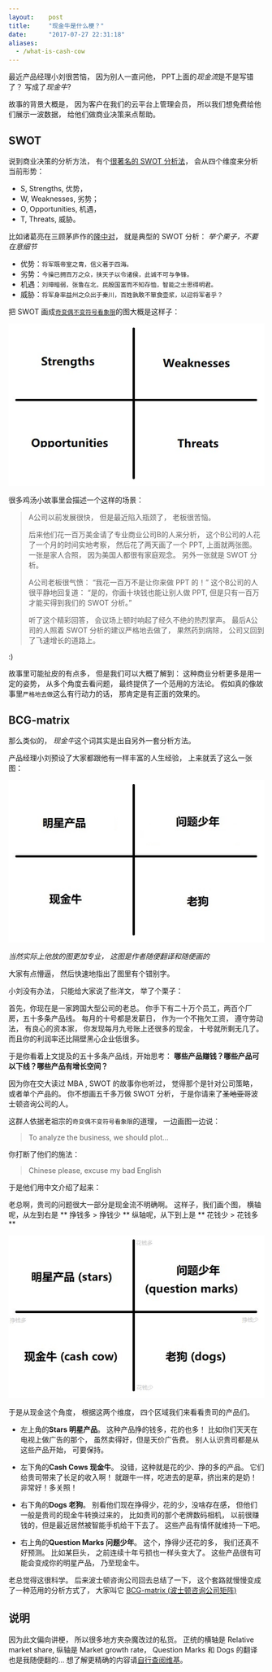 ```yaml
---
layout:    post
title:     "现金牛是什么梗？"
date:      "2017-07-27 22:31:18"
aliases:
  - /what-is-cash-cow
---
```


最近产品经理小刘很苦恼，
因为别人一直问他，
PPT上面的*现金流*是不是写错了？
写成了*现金牛*?

<!--MORE-->

故事的背景大概是，
因为客户在我们的云平台上管理会员，
所以我们想免费给他们展示一波数据，
给他们做商业决策来点帮助。

## SWOT

说到商业决策的分析方法，
有个[很著名的 SWOT 分析法][swot]，
会从四个维度来分析当前形势：

* S, Strengths, 优势，
* W, Weaknesses, 劣势；
* O, Opportunities, 机遇，
* T, Threats, 威胁。

比如诸葛亮在三顾茅庐作的[隆中对][zhuge-say]，
就是典型的 SWOT 分析：
*举个栗子，不要在意细节*

* 优势：`将军既帝室之胄，信义著于四海。`
* 劣势：`今操已拥百万之众，挟天子以令诸侯，此诚不可与争锋。`
* 机遇：`刘璋暗弱，张鲁在北，民殷国富而不知存恤，智能之士思得明君。`
* 威胁：`将军身率益州之众出于秦川，百姓孰敢不箪食壶浆，以迎将军者乎？`

把 SWOT 画成[`奇变偶不变符号看象限`][induction]的图大概是这样子：

![swot-matrix][swot-matrix]

很多鸡汤小故事里会描述一个这样的场景：

> A公司以前发展很快，
> 但是最近陷入瓶颈了，
> 老板很苦恼。
>
> 后来他们花一百万美金请了专业商业公司B的人来分析，
> 这个B公司的人花了一个月的时间实地考察，
> 然后花了两天画了一个 PPT,
> 上面就两张图。
> 一张是家人合照，
> 因为美国人都很有家庭观念。
> 另外一张就是 SWOT 分析。
>
> A公司老板很气愤：
> “我花一百万不是让你来做 PPT 的！”
> 这个B公司的人很平静地回复道：
> “是的，你画十块钱也能让别人做 PPT,
> 但是只有一百万才能买得到我们的 SWOT 分析。”
>
> 听了这个精彩回答，
> 会议场上顿时响起了经久不绝的热烈掌声。
> 最后A公司的人照着 SWOT 分析的建议严格地去做了，
> 果然药到病除，
> 公司又回到了飞速增长的道路上。

:)

故事里可能扯皮的有点多，
但是我们可以大概了解到：
这种商业分析更多是用一定的姿势，
从多个角度去看问题，
最终提供了一个范用的方法论。
假如真的像故事里`严格地去做`这么有行动力的话，
那肯定是有正面的效果的。

## BCG-matrix

那么类似的，
*现金牛*这个词其实是出自另外一套分析方法。

产品经理小刘预设了大家都跟他有一样丰富的人生经验，
上来就丢了这么一张图：

![base][base]

*当然实际上他放的图更加专业，
这图是作者随便翻译和随便画的*

大家有点懵逼，
然后快速地指出了图里有个错别字。

小刘没有办法，
只能给大家说了些洋文，
举了个栗子：

首先，你现在是一家跨国大型公司的老总。
你手下有二十万个员工，两百个厂房，五十多条产品线。
每月的十号都是发薪日，
作为一个不拖欠工资，
遵守劳动法，
有良心的资本家，
你发现每月九号账上还很多的现金，
十号就所剩无几了。
而且你的利润率还比隔壁黑心企业低很多。

于是你看着上文提及的五十多条产品线，开始思考：
**哪些产品赚钱？哪些产品可以下线？哪些产品有增长空间？**

因为你在交大读过 MBA ,
 SWOT 的故事你也听过，
觉得那个是针对公司策略，
或者单个产品的。
你不想画五千多万做 SWOT 分析，
于是你请来了~~圣地亚哥~~波士顿咨询公司的人。

这群人依据老祖宗的`奇变偶不变符号看象限`的道理，
一边画图一边说：

> To analyze the business, we should plot...

你打断了他们的施法：

> Chinese please, excuse my bad English

于是他们用中文介绍了起来：

老总啊，贵司的问题很大一部分是现金流不明确啊。
这样子，我们画个图，
横轴呢，从左到右是 ** 挣钱多 > 挣钱少 **
纵轴呢，从下到上是 ** 花钱少 > 花钱多 **

![en][en]

于是从现金这个角度，
根据这两个维度，
四个区域我们来看看贵司的产品们。

* 左上角的**Stars 明星产品**。
这种产品挣的钱多，花的也多！
比如你们天天在电视上做广告的那个，
虽然卖得好，但是天价广告费。
别人认识贵司都是从这些产品开始，
可要保持。

* 左下角的**Cash Cows 现金牛**。
没错，这种就是花的少、挣的多的产品。
它们给贵司带来了长足的收入啊！
就跟牛一样，吃进去的是草，挤出来的是奶！
非常好！多关照！

* 右下角的**Dogs 老狗**。
别看他们现在挣得少，花的少，没啥存在感，
但他们一般是贵司的现金牛转换过来的，
比如贵司的那个老牌数码相机，
以前很赚钱的，但是最近居然被智能手机给干下去了。
这些产品有情怀就维持一下吧。

* 右上角的**Question Marks 问题少年**。
这个，挣得少还花的多，
我们还真不好预测。
比如某巨头，
之前连续十年亏损也一样头变大了。
这些产品很有可能会变成你的明星产品，
乃至现金牛。


老总觉得这很科学。
后来波士顿咨询公司回去总结了一下，
这个套路就慢慢变成了一种范用的分析方式了，
大家叫它 [BCG-matrix (波士顿咨询公司矩阵)][bcg]


## 说明

因为此文偏向讲梗，
所以很多地方夹杂魔改过的私货。
正统的横轴是 Relative market share,
纵轴是 Market growth rate，
Question Marks 和 Dogs 的翻译也是我随便翻的…
想了解更精确的内容请[自行查阅维基][bcg]。

[zhuge-say]: https://baike.baidu.com/item/%E9%9A%86%E4%B8%AD%E5%AF%B9/188772
[swot]: https://en.wikipedia.org/wiki/SWOT_analysis
[induction]: https://zh.wikipedia.org/zh-hans/%E8%AF%B1%E5%AF%BC%E5%85%AC%E5%BC%8F
[swot-matrix]: /assets/pics/bcg/swot.jpg
[base]: /assets/pics/bcg/base.jpg
[en]: /assets/pics/bcg/en.jpg
[bcg]: https://en.wikipedia.org/wiki/Growth%E2%80%93share_matrix

